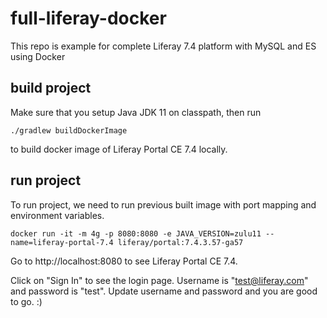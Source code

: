 # full-liferay-docker
This repo is example for complete Liferay 7.4 platform with MySQL and ES using Docker

## build project

Make sure that you setup Java JDK 11 on classpath, then run
```
./gradlew buildDockerImage
```
to build docker image of Liferay Portal CE 7.4 locally.

## run project
To run project, we need to run previous built image with port mapping and environment variables.
```
docker run -it -m 4g -p 8080:8080 -e JAVA_VERSION=zulu11 --name=liferay-portal-7.4 liferay/portal:7.4.3.57-ga57
```
Go to http://localhost:8080 to see Liferay Portal CE 7.4. 

Click on "Sign In" to see the login page. 
Username is "test@liferay.com" and password is "test". 
Update username and password and you are good to go. :)

